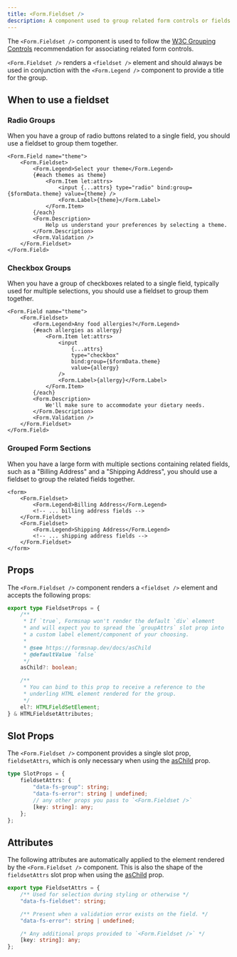 ```yaml
---
title: <Form.Fieldset />
description: A component used to group related form controls or fields.
---
```


The `<Form.Fieldset />` component is used to follow the [W3C Grouping Controls](https://www.w3.org/WAI/tutorials/forms/grouping/#associating-related-controls-with-wai-aria) recommendation for associating related form controls.

`<Form.Fieldset />` renders a `<fieldset />` element and should always be used in conjunction with the `<Form.Legend />` component to provide a title for the group.

## When to use a fieldset

### Radio Groups

When you have a group of radio buttons related to a single field, you should use a fieldset to group them together.

```svelte {2-3,14}
<Form.Field name="theme">
	<Form.Fieldset>
		<Form.Legend>Select your theme</Form.Legend>
		{#each themes as theme}
			<Form.Item let:attrs>
				<input {...attrs} type="radio" bind:group={$formData.theme} value={theme} />
				<Form.Label>{theme}</Form.Label>
			</Form.Item>
		{/each}
		<Form.Description>
			Help us understand your preferences by selecting a theme.
		</Form.Description>
		<Form.Validation />
	</Form.Fieldset>
</Form.Field>
```

### Checkbox Groups

When you have a group of checkboxes related to a single field, typically used for multiple selections, you should use a fieldset to group them together.

```svelte {2-3,19}
<Form.Field name="theme">
	<Form.Fieldset>
		<Form.Legend>Any food allergies?</Form.Legend>
		{#each allergies as allergy}
			<Form.Item let:attrs>
				<input
					{...attrs}
					type="checkbox"
					bind:group={$formData.theme}
					value={allergy}
				/>
				<Form.Label>{allergy}</Form.Label>
			</Form.Item>
		{/each}
		<Form.Description>
			We'll make sure to accommodate your dietary needs.
		</Form.Description>
		<Form.Validation />
	</Form.Fieldset>
</Form.Field>
```

### Grouped Form Sections

When you have a large form with multiple sections containing related fields, such as a "Billing Address" and a "Shipping Address", you should use a fieldset to group the related fields together.

```svelte showLineNumbers
<form>
	<Form.Fieldset>
		<Form.Legend>Billing Address</Form.Legend>
		<!-- ... billing address fields -->
	</Form.Fieldset>
	<Form.Fieldset>
		<Form.Legend>Shipping Address</Form.Legend>
		<!-- ... shipping address fields -->
	</Form.Fieldset>
</form>
```

## Props

The `<Form.Fieldset />` component renders a `<fieldset />` element and accepts the following props:

```ts
export type FieldsetProps = {
	/**
	 * If `true`, Formsnap won't render the default `div` element
	 * and will expect you to spread the `groupAttrs` slot prop into
	 * a custom label element/component of your choosing.
	 *
	 * @see https://formsnap.dev/docs/asChild
	 * @defaultValue `false`
	 */
	asChild?: boolean;

	/**
	 * You can bind to this prop to receive a reference to the
	 * underling HTML element rendered for the group.
	 */
	el?: HTMLFieldSetElement;
} & HTMLFieldsetAttributes;
```

## Slot Props

The `<Form.Fieldset />` component provides a single slot prop, `fieldsetAttrs`, which is only necessary when using the [asChild](/docs/aschild) prop.

```ts
type SlotProps = {
	fieldsetAttrs: {
		"data-fs-group": string;
		"data-fs-error": string | undefined;
		// any other props you pass to `<Form.Fieldset />`
		[key: string]: any;
	};
};
```

## Attributes

The following attributes are automatically applied to the element rendered by the `<Form.Fieldset />` component. This is also the shape of the `fieldsetAttrs` slot prop when using the [asChild](/docs/aschild) prop.

```ts
export type FieldsetAttrs = {
	/** Used for selection during styling or otherwise */
	"data-fs-fieldset": string;

	/** Present when a validation error exists on the field. */
	"data-fs-error": string | undefined;

	/* Any additional props provided to `<Form.Fieldset />` */
	[key: string]: any;
};
```

